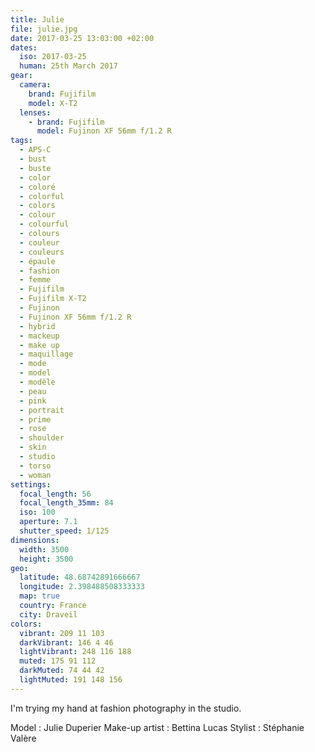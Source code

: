 ```yaml
---
title: Julie
file: julie.jpg
date: 2017-03-25 13:03:00 +02:00
dates:
  iso: 2017-03-25
  human: 25th March 2017
gear:
  camera:
    brand: Fujifilm
    model: X-T2
  lenses:
    - brand: Fujifilm
      model: Fujinon XF 56mm f/1.2 R
tags:
  - APS-C
  - bust
  - buste
  - color
  - coloré
  - colorful
  - colors
  - colour
  - colourful
  - colours
  - couleur
  - couleurs
  - épaule
  - fashion
  - femme
  - Fujifilm
  - Fujifilm X-T2
  - Fujinon
  - Fujinon XF 56mm f/1.2 R
  - hybrid
  - mackeup
  - make up
  - maquillage
  - mode
  - model
  - modèle
  - peau
  - pink
  - portrait
  - prime
  - rose
  - shoulder
  - skin
  - studio
  - torso
  - woman
settings:
  focal_length: 56
  focal_length_35mm: 84
  iso: 100
  aperture: 7.1
  shutter_speed: 1/125
dimensions:
  width: 3500
  height: 3500
geo:
  latitude: 48.68742891666667
  longitude: 2.398488508333333
  map: true
  country: France
  city: Draveil
colors:
  vibrant: 209 11 103
  darkVibrant: 146 4 46
  lightVibrant: 248 116 188
  muted: 175 91 112
  darkMuted: 74 44 42
  lightMuted: 191 148 156
---
```


I'm trying my hand at fashion photography in the studio.

Model : Julie Duperier
Make-up artist : Bettina Lucas
Stylist : Stéphanie Valère

